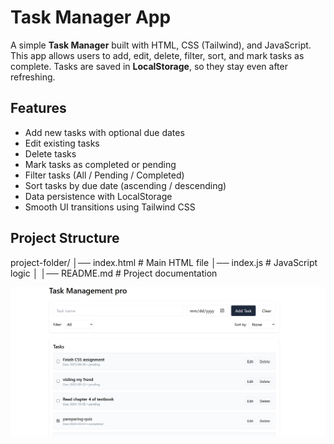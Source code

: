
# Task Manager App

A simple **Task Manager** built with HTML, CSS (Tailwind), and JavaScript.  
This app allows users to add, edit, delete, filter, sort, and mark tasks as complete. Tasks are saved in **LocalStorage**, so they stay even after refreshing.

## Features
- Add new tasks with optional due dates  
- Edit existing tasks  
- Delete tasks  
- Mark tasks as completed or pending  
- Filter tasks (All / Pending / Completed)  
- Sort tasks by due date (ascending / descending)  
- Data persistence with LocalStorage  
- Smooth UI transitions using Tailwind CSS  


##  Project Structure
project-folder/
│── index.html # Main HTML file
│── index.js # JavaScript logic
│
│── README.md # Project documentation

 

![grid](./now.png)
